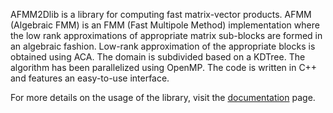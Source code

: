 AFMM2Dlib is a library for computing fast matrix-vector products. AFMM (Algebraic FMM) is an FMM (Fast Multipole Method) implementation where the low rank approximations of appropriate matrix sub-blocks are formed in an algebraic fashion. Low-rank approximation of the appropriate blocks is obtained using ACA. The domain is subdivided based on a KDTree. The algorithm has been parallelized using OpenMP. The code is written in C++ and features an easy-to-use interface.

For more details on the usage of the library, visit the [documentation](http://afmm2d.rtfd.io) page.
